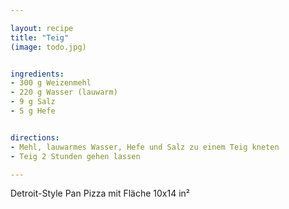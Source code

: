 ```yaml
---

layout: recipe
title: "Teig"
(image: todo.jpg)


ingredients:
- 300 g Weizenmehl 
- 220 g Wasser (lauwarm)
- 9 g Salz
- 5 g Hefe


directions:
- Mehl, lauwarmes Wasser, Hefe und Salz zu einem Teig kneten
- Teig 2 Stunden gehen lassen

---
```


Detroit-Style Pan Pizza mit Fläche 10x14 in²